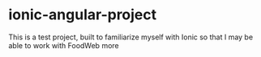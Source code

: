 # ionic-angular-project
This is a test project, built to familiarize myself with Ionic so that I may be able to work with FoodWeb more
